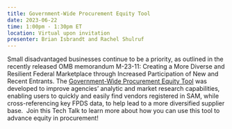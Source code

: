 ```yaml
---
title: Government-Wide Procurement Equity Tool
date: 2023-06-22
time: 1:00pm - 1:30pm ET
location: Virtual upon invitation
presenter: Brian Isbrandt and Rachel Shulruf
---
```

Small disadvantaged businesses continue to be a priority, as outlined in the recently released OMB memorandum M-23-11: Creating a More Diverse and Resilient Federal Marketplace through Increased Participation of New and Recent Entrants. The [Government-Wide Procurement Equity Tool](https://d2d.gsa.gov/report/government-wide-procurement-equity-tool) was developed to improve agencies’ analytic and market research capabilities, enabling users to quickly and easily find vendors registered in SAM, while cross-referencing key FPDS data, to help lead to a more diversified supplier base.  Join this Tech Talk to learn more about how you can use this tool to advance equity in procurement!
